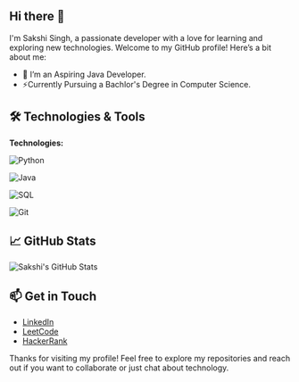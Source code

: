 ## Hi there 👋

I'm Sakshi Singh, a passionate developer with a love for learning and exploring new technologies. Welcome to my GitHub profile! Here’s a bit about me:

- 🔭 I’m an Aspiring Java Developer.
- ⚡Currently Pursuing a Bachlor's Degree in Computer Science.


## 🛠️ Technologies & Tools

**Technologies:**

![Python](https://img.shields.io/badge/-Python-3776AB?style=flat&logo=python&logoColor=white)

![Java](https://img.shields.io/badge/-Java-007396?style=flat&logo=java&logoColor=white)

![SQL](https://img.shields.io/badge/-SQL-4479A1?style=flat&logo=sql&logoColor=white)

![Git](https://img.shields.io/badge/-Git-F05032?style=flat&logo=git&logoColor=white)



## 📈 GitHub Stats

![Sakshi's GitHub Stats](https://github-readme-stats.vercel.app/api?username=sakshisinghh28&show_icons=true&theme=radical)


## 📫 Get in Touch

- [LinkedIn](www.linkedin.com/in/sakshisinghh28)
- [LeetCode](https://leetcode.com/u/Sakshisingh28/)
- [HackerRank](https://www.hackerrank.com/profile/sakshisingh2882)

Thanks for visiting my profile! Feel free to explore my repositories and reach out if you want to collaborate or just chat about technology.
